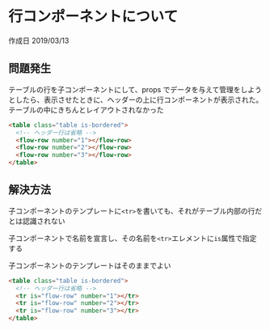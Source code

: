 # 行コンポーネントについて

作成日 2019/03/13

## 問題発生

テーブルの行を子コンポーネントにして、props でデータを与えて管理をしようとしたら、表示させたときに、ヘッダーの上に行コンポーネントが表示された。テーブルの中にきちんとレイアウトされなかった

```html
<table class="table is-bordered">
  <!-- ヘッダー行は省略 -->
  <flow-row number="1"></flow-row>
  <flow-row number="2"></flow-row>
  <flow-row number="3"></flow-row>
</table>
```

## 解決方法

子コンポーネントのテンプレートに`<tr>`を書いても、それがテーブル内部の行だとは認識されない

子コンポーネントで名前を宣言し、その名前を`<tr>`エレメントに`is`属性で指定する

子コンポーネントのテンプレートはそのままでよい

```html
<table class="table is-bordered">
  <!-- ヘッダー行は省略 -->
  <tr is="flow-row" number="1"></tr>
  <tr is="flow-row" number="2"></tr>
  <tr is="flow-row" number="3"></tr>
</table>
```
